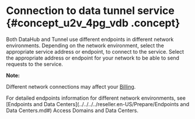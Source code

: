 # Connection to data tunnel service {#concept_u2v_4pg_vdb .concept}

Both DataHub and Tunnel use different endpoints in different network environments. Depending on the network environment, select the appropriate service address or endpoint, to connect to the service. Select the appropriate address or endpoint for your network to be able to send requests to the service.

**Note:** 

Different network connections may affect your [Billing](../../../../reseller.en-US/Pricing/Billing.md#).

For detailed endpoints information for different network environments, see [Endpoints and Data Centers](../../../../reseller.en-US/Prepare/Endpoints and Data Centers.md#) Access Domains and Data Centers.

